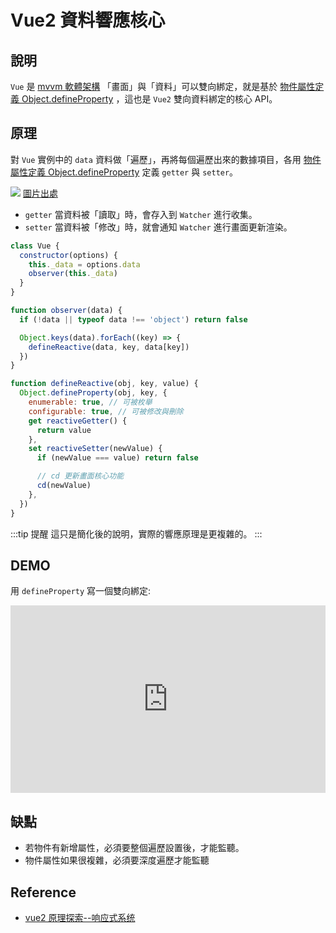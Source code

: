 # Vue2 資料響應核心

## 說明

`Vue` 是 [mvvm 軟體架構] 「畫面」與「資料」可以雙向綁定，就是基於 [物件屬性定義 Object.defineProperty] ，這也是 `Vue2` 雙向資料綁定的核心 API。

## 原理

對 `Vue` 實例中的 `data` 資料做「遍歷」，再將每個遍歷出來的數據項目，各用 [物件屬性定義 Object.defineProperty] 定義 `getter` 與 `setter`。

![](/Vue/img/vue2-bind-data.png)
[圖片出處](https://v2.cn.vuejs.org/v2/guide/reactivity.html)

- `getter` 當資料被「讀取」時，會存入到 `Watcher` 進行收集。
- `setter` 當資料被「修改」時，就會通知 `Watcher` 進行畫面更新渲染。

```js
class Vue {
  constructor(options) {
    this._data = options.data
    observer(this._data)
  }
}

function observer(data) {
  if (!data || typeof data !== 'object') return false

  Object.keys(data).forEach((key) => {
    defineReactive(data, key, data[key])
  })
}

function defineReactive(obj, key, value) {
  Object.defineProperty(obj, key, {
    enumerable: true, // 可被枚舉
    configurable: true, // 可被修改與刪除
    get reactiveGetter() {
      return value
    },
    set reactiveSetter(newValue) {
      if (newValue === value) return false

      // cd 更新畫面核心功能
      cd(newValue)
    },
  })
}
```

:::tip 提醒
這只是簡化後的說明，實際的響應原理是更複雜的。
:::

## DEMO

用 `defineProperty` 寫一個雙向綁定:

<iframe height="300" style="width: 100%;" scrolling="no" title="Vue2 bind data (Object.fineProperty)" src="https://codepen.io/naiky/embed/zYJrYgg?default-tab=js%2Cresult" frameborder="no" loading="lazy" allowtransparency="true" allowfullscreen="true">
  See the Pen <a href="https://codepen.io/naiky/pen/zYJrYgg">
  Vue2 bind data (Object.fineProperty)</a> by Naiky (<a href="https://codepen.io/naiky">@naiky</a>)
  on <a href="https://codepen.io">CodePen</a>.
</iframe>

## 缺點

- 若物件有新增屬性，必須要整個遍歷設置後，才能監聽。
- 物件屬性如果很複雜，必須要深度遍歷才能監聽

## Reference

[mvvm 軟體架構]: /Javascript/mvvm
[物件屬性定義 object.defineproperty]: /Javascript/object-defineProperty

- [vue2 原理探索--响应式系统](https://github.com/LuckyWinty/blog/blob/master/markdown/vue/vue2%E5%8E%9F%E7%90%86%E6%8E%A2%E7%B4%A2--%E5%93%8D%E5%BA%94%E5%BC%8F%E7%B3%BB%E7%BB%9F.md)
